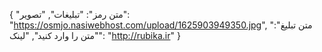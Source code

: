{
  "متن رمز": "تبلیغات",
  "تصویر": "https://osmjo.nasiwebhost.com/upload/1625903949350.jpg",
  "متن تبلیغ": "متن را وارد کنید",
  "لینک": "http://rubika.ir"
}
